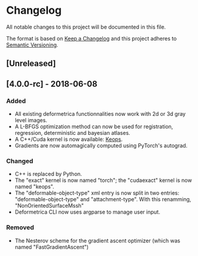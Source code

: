 # Changelog
All notable changes to this project will be documented in this file.

The format is based on [Keep a Changelog](http://keepachangelog.com/en/1.0.0/)
and this project adheres to [Semantic Versioning](http://semver.org/spec/v2.0.0.html).

## [Unreleased]

## [4.0.0-rc] - 2018-06-08
### Added
- All existing deformetrica functionnalities now work with 2d or 3d gray level images.
- A L-BFGS optimization method can now be used for registration, regression, deterministic and bayesian atlases.
- A C++/Cuda kernel is now available: [Keops](https://plmlab.math.cnrs.fr/benjamin.charlier/libkeops).
- Gradients are now automagically computed using PyTorch's autograd.

### Changed
- C++ is replaced by Python.
- The "exact" kernel is now named "torch"; the "cudaexact" kernel is now named "keops".
- The "deformable-object-type" xml entry is now split in two entries: "deformable-object-type" and "attachment-type". With this renamming, "NonOrientedSurfaceMssh" 
- Deformetrica CLI now uses argparse to manage user input.

### Removed
- The Nesterov scheme for the gradient ascent optimizer (which was named "FastGradientAscent")

